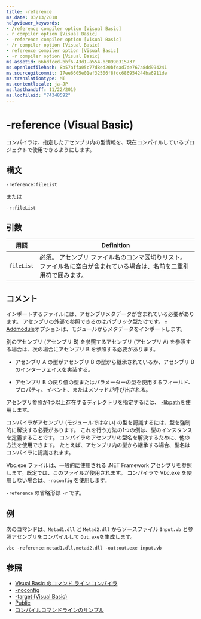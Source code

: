 ```yaml
---
title: -reference
ms.date: 03/13/2018
helpviewer_keywords:
- /reference compiler option [Visual Basic]
- r compiler option [Visual Basic]
- -reference compiler option [Visual Basic]
- /r compiler option [Visual Basic]
- reference compiler option [Visual Basic]
- -r compiler option [Visual Basic]
ms.assetid: 66bdfced-bbf6-43d1-a554-bc0990315737
ms.openlocfilehash: 8b57affa05c77d8ed20bfead7de767a8dd994241
ms.sourcegitcommit: 17ee6605e01ef32506f8fdc686954244ba6911de
ms.translationtype: MT
ms.contentlocale: ja-JP
ms.lasthandoff: 11/22/2019
ms.locfileid: "74348592"
---
```

# <a name="-reference-visual-basic"></a>-reference (Visual Basic)
コンパイラは、指定したアセンブリ内の型情報を、現在コンパイルしているプロジェクトで使用できるようにします。  
  
## <a name="syntax"></a>構文  
  
```console  
-reference:fileList  
```

または

```console
-r:fileList  
```  
  
## <a name="arguments"></a>引数  
  
|用語|Definition|  
|---|---|  
|`fileList`|必須。 アセンブリ ファイル名のコンマ区切りリスト。 ファイル名に空白が含まれている場合は、名前を二重引用符で囲みます。|  
  
## <a name="remarks"></a>コメント  
 インポートするファイルには、アセンブリメタデータが含まれている必要があります。 アセンブリの外部で参照できるのはパブリック型だけです。 [-Addmodule](../../../visual-basic/reference/command-line-compiler/addmodule.md)オプションは、モジュールからメタデータをインポートします。  
  
 別のアセンブリ (アセンブリ B) を参照するアセンブリ (アセンブリ A) を参照する場合は、次の場合にアセンブリ B を参照する必要があります。  
  
- アセンブリ A の型がアセンブリ B の型から継承されているか、アセンブリ B のインターフェイスを実装する。  
  
- アセンブリ B の戻り値の型またはパラメーターの型を使用するフィールド、プロパティ、イベント、またはメソッドが呼び出される。  
  
 アセンブリ参照が1つ以上存在するディレクトリを指定するには、 [-libpath](../../../visual-basic/reference/command-line-compiler/libpath.md)を使用します。  
  
 コンパイラがアセンブリ (モジュールではない) の型を認識するには、型を強制的に解決する必要があります。 これを行う方法の1つの例は、型のインスタンスを定義することです。 コンパイラのアセンブリの型名を解決するために、他の方法を使用できます。 たとえば、アセンブリ内の型から継承する場合、型名はコンパイラに認識されます。  
  
 Vbc.exe ファイルは、一般的に使用される .NET Framework アセンブリを参照します。既定では、このファイルが使用されます。 コンパイラで Vbc.exe を使用しない場合は、`-noconfig` を使用します。  
  
 `-reference` の省略形は `-r` です。  
  
## <a name="example"></a>例  
 次のコマンドは、`Metad1.dll` と `Metad2.dll` からソースファイル `Input.vb` と参照アセンブリをコンパイルして `Out.exe`を生成します。  
  
```console
vbc -reference:metad1.dll,metad2.dll -out:out.exe input.vb  
```  
  
## <a name="see-also"></a>参照

- [Visual Basic のコマンド ライン コンパイラ](../../../visual-basic/reference/command-line-compiler/index.md)
- [-noconfig](../../../visual-basic/reference/command-line-compiler/noconfig.md)
- [-target (Visual Basic)](../../../visual-basic/reference/command-line-compiler/target.md)
- [Public](../../../visual-basic/language-reference/modifiers/public.md)
- [コンパイルコマンドラインのサンプル](../../../visual-basic/reference/command-line-compiler/sample-compilation-command-lines.md)

